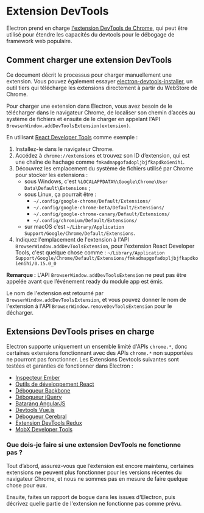 # Extension DevTools

Electron prend en charge [l'extension DevTools de Chrome](https://developer.chrome.com/extensions/devtools), qui peut être utilisé pour étendre les capacités du devtools pour le débogage de framework web populaire.

## Comment charger une extension DevTools

Ce document décrit le processus pour charger manuellement une extension. Vous pouvez également essayer [electron-devtools-installer](https://github.com/GPMDP/electron-devtools-installer), un outil tiers qui télécharge les extensions directement à partir du WebStore de Chrome.

Pour charger une extension dans Electron, vous avez besoin de le télécharger dans le navigateur Chrome, de localiser son chemin d’accès au système de fichiers et ensuite de le charger en appelant l'API `BrowserWindow.addDevToolsExtension(extension)`.

En utilisant [React Developer Tools](https://chrome.google.com/webstore/detail/react-developer-tools/fmkadmapgofadopljbjfkapdkoienihi) comme exemple :

1. Installez-le dans le navigateur Chrome.
2. Accédez à `chrome://extensions` et trouvez son ID d’extension, qui est une chaîne de hachage comme `fmkadmapgofadopljbjfkapdkoienihi`.
3. Découvrez les emplacement du système de fichiers utilisé par Chrome pour stocker les extensions : 
    * sous Windows, c'est `%LOCALAPPDATA%\Google\Chrome\User Data\Default\Extensions` ;
    * sous Linux, ça pourrait être : 
        * `~/.config/google-chrome/Default/Extensions/`
        * `~/.config/google-chrome-beta/Default/Extensions/`
        * `~/.config/google-chrome-canary/Default/Extensions/`
        * `~/.config/chromium/Default/Extensions/`
    * sur macOS c’est `~/Library/Application Support/Google/Chrome/Default/Extensions`.
4. Indiquez l'emplacement de l'extension à l'API `BrowserWindow.addDevToolsExtension`, pour l'extension React Developer Tools, c'est quelque chose comme : `~/Library/Application Support/Google/Chrome/Default/Extensions/fmkadmapgofadopljbjfkapdkoienihi/0.15.0_0`

**Remarque :** L'API `BrowserWindow.addDevToolsExtension` ne peut pas être appelée avant que l’événement ready du module app est émis.

Le nom de l'extension est retourné par `BrowserWindow.addDevToolsExtension`, et vous pouvez donner le nom de l'extension à l'API `BrowserWindow.removeDevToolsExtension` pour le décharger.

## Extensions DevTools prises en charge

Electron supporte uniquement un ensemble limité d'APIs `chrome.*`, donc certaines extensions fonctionnant avec des APIs `chrome.*` non supportées ne pourront pas fonctionner. Les Extensions Devtools suivantes sont testées et garanties de fonctionner dans Electron :

* [Inspecteur Ember](https://chrome.google.com/webstore/detail/ember-inspector/bmdblncegkenkacieihfhpjfppoconhi)
* [Outils de développement React](https://chrome.google.com/webstore/detail/react-developer-tools/fmkadmapgofadopljbjfkapdkoienihi)
* [Débogueur Backbone](https://chrome.google.com/webstore/detail/backbone-debugger/bhljhndlimiafopmmhjlgfpnnchjjbhd)
* [Débogueur jQuery](https://chrome.google.com/webstore/detail/jquery-debugger/dbhhnnnpaeobfddmlalhnehgclcmjimi)
* [Batarang AngularJS](https://chrome.google.com/webstore/detail/angularjs-batarang/ighdmehidhipcmcojjgiloacoafjmpfk)
* [Devtools Vue.js](https://chrome.google.com/webstore/detail/vuejs-devtools/nhdogjmejiglipccpnnnanhbledajbpd)
* [Débogueur Cerebral](https://cerebraljs.com/docs/introduction/debugger.html)
* [Extension DevTools Redux](https://chrome.google.com/webstore/detail/redux-devtools/lmhkpmbekcpmknklioeibfkpmmfibljd)
* [MobX Developer Tools](https://chrome.google.com/webstore/detail/mobx-developer-tools/pfgnfdagidkfgccljigdamigbcnndkod)

### Que dois-je faire si une extension DevTools ne fonctionne pas ?

Tout d’abord, assurez-vous que l’extension est encore maintenu, certaines extensions ne peuvent plus fonctionner pour les versions récentes du navigateur Chrome, et nous ne sommes pas en mesure de faire quelque chose pour eux.

Ensuite, faites un rapport de bogue dans les issues d'Electron, puis décrivez quelle partie de l'extension ne fonctionne pas comme prévu.